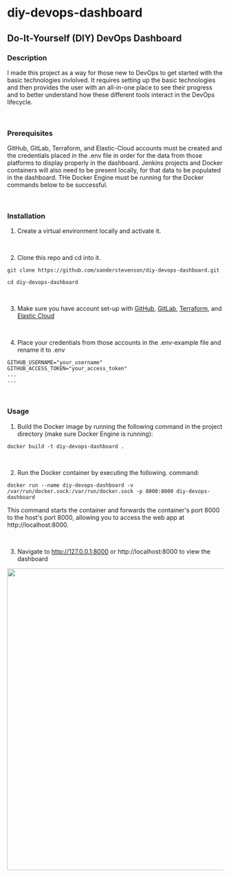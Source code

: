 # diy-devops-dashboard
## Do-It-Yourself (DIY) DevOps Dashboard

### Description

I made this project as a way for those new to DevOps to get started with the basic technologies invlolved. It requires setting up the basic technologies and then provides the user with an all-in-one place to see their progress and to better understand how these different tools interact in the DevOps lifecycle.

<br>

### Prerequisites

GitHub, GitLab, Terraform, and Elastic-Cloud accounts must be created and the credentials placed in the .env file in order for the data from those platforms to display properly in the dashboard. Jenkins projects and Docker containers will also need to be present locally, for that data to be populated in the dashboard. THe Docker Engine must be running for the Docker commands below to be successful.

<br>

### Installation

1. Create a virtual environment locally and activate it.

<br>

2. Clone this repo and cd into it.

```git clone https://github.com/xanderstevenson/diy-devops-dashboard.git```

```cd diy-devops-dashboard```

<br>

3. Make sure you have account set-up with [GitHub](https://github.com/), [GitLab](https://gitlab.com/), [Terraform](https://app.terraform.io/), and [Elastic Cloud](https://www.elastic.co/cloud/)

<br>

4. Place your credentials from those accounts in the .env-example file and rename it to .env

`GITHUB_USERNAME="your_username"`<br>
`GITHUB_ACCESS_TOKEN="your_access_token"`<br>
`...`<br>
`...`

<br>

### Usage

1. Build the Docker image by running the following command in the project directory (make sure Docker Engine is running):

```docker build -t diy-devops-dashboard .```

<br>


2. Run the Docker container by executing the following. command:

```docker run --name diy-devops-dashboard -v /var/run/docker.sock:/var/run/docker.sock -p 8000:8000 diy-devops-dashboard```

This command starts the container and forwards the container's port 8000 to the host's port 8000, allowing you to access the web app at http://localhost:8000.

<br>

3. Navigate to http://127.0.0.1:8000 or http://localhost:8000 to view the dashboard

<p align="center">
<img src="https://github.com/xanderstevenson/diy-devops-dashboard/assets/27918923/713de122-8a0b-4596-afa7-ae0092703cc3" width="700" align-content="center">
</p>
